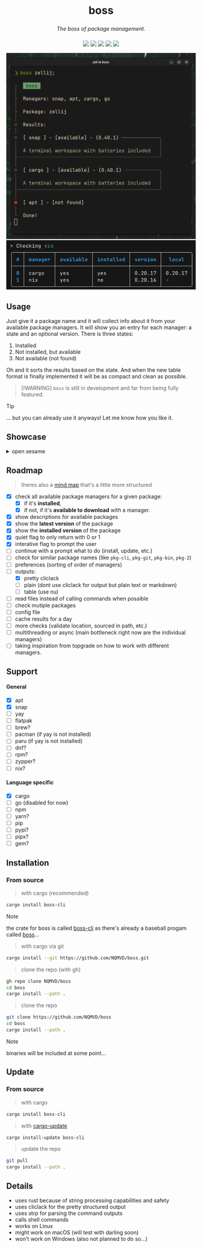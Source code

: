 <div align="center">
  <h1 href="https://github.com/NQMVD/boss">boss</h1>
  <h3></h3>
  <i>The boss of package management.</i>
  <h3></h3>
</div>

<div align="center">

![](https://img.shields.io/github/last-commit/NQMVD/boss?&style=for-the-badge&color=b1ffb4&logoColor=D9E0EE&labelColor=292324)
![](https://img.shields.io/badge/Rust-fe7a15?style=for-the-badge&logo=rust&logoColor=white&logoSize=auto&labelColor=292324)
[![](https://img.shields.io/crates/v/boss-cli.svg?style=for-the-badge&logo=rust&logoColor=white&logoSize=auto&labelColor=292324)](https://crates.io/crates/boss-cli)
![](https://img.shields.io/badge/Linux-E95420?style=for-the-badge&logo=linux&logoColor=white&logoSize=auto&labelColor=292324)
[![](https://img.shields.io/badge/just-white?style=for-the-badge&logo=just&color=black)](https://just.systems)
</a>

</div>

<div align="center">
  <img alt="boss shot" src="https://github.com/NQMVD/boss/blob/main/.assets/boss_shot.png?raw_true" />
</div>

<div align="center">
  <img alt="boss shot" src="https://github.com/NQMVD/boss/blob/main/.assets/table_preview.png?raw_true" />
</div>

## Usage

Just give it a package name and it will collect info about it from your
available package managers. It will show you an entry for each manager: a state
and an optional version. There is three states:

1. Installed
2. Not installed, but available
3. Not available (not found)

Oh and it sorts the results based on the state. And when the new table format is
finally implemented it will be as compact and clean as possible.

> [!WARNING] `boss` is still in development and far from being fully featured.

> [!TIP]
> ... but you can already use it anyways! Let me know how you like it.

## Showcase

<details>
  <summary>open sesame</summary>

## helix query

![default.tape](https://github.com/NQMVD/boss/blob/main/.assets/tapes/default.gif?raw=true)

## helix query --interactive

![interactive.tape](https://github.com/NQMVD/boss/blob/main/.assets/tapes/interactive.gif?raw=true)

## shows latest version and installed version

![newversion.tape](https://github.com/NQMVD/boss/blob/main/.assets/tapes/newversion.gif?raw=true)

## stays quiet for scripts

![quiet.tape](https://github.com/NQMVD/boss/blob/main/.assets/tapes/quiet.gif?raw=true)

</details>

## Roadmap

> theres also a [mind map](https://github.com/NQMVD/boss/blob/main/.assets/boss_map.jpg?raw=true) that's a little more
> structured

- [x] check all available package managers for a given package:
  - [x] if it's **installed**,
  - [x] if not, if it's **available to download** with a manager.
- [x] show descriptions for available packages
- [x] show the **latest version** of the package
- [x] show the **installed version** of the package
- [x] quiet flag to only return with 0 or 1
- [x] interative flag to prompt the user
- [ ] continue with a prompt what to do (install, update, etc.)
- [ ] check for similar package names (like `pkg-cli`, `pkg-git`, `pkg-bin`,
      `pkg-2`)
- [ ] preferences (sorting of order of managers)
- [ ] outputs:
  - [x] pretty cliclack
  - [ ] plain (dont use cliclack for output but plain text or markdown)
  - [ ] table (use nu)
- [ ] read files instead of calling commands when possible
- [ ] check mutiple packages
- [ ] config file
- [ ] cache results for a day
- [ ] more checks (validate location, sourced in path, etc.)
- [ ] multithreading or async (main bottleneck right now are the individual
      managers)
- [ ] taking inspiration from topgrade on how to work with different managers.

## Support

#### General

- [x] apt
- [x] snap
- [ ] yay
- [ ] flatpak
- [ ] brew?
- [ ] pacman (if yay is not installed)
- [ ] paru (if yay is not installed)
- [ ] dnf?
- [ ] rpm?
- [ ] zypper?
- [ ] nix?

#### Language specific

- [x] cargo
- [ ] go (disabled for now)
- [ ] npm
- [ ] yarn?
- [ ] pip
- [ ] pypi?
- [ ] pipx?
- [ ] gem?

## Installation

### From source

> with cargo (recommended)

```bash
cargo install boss-cli
```

> [!NOTE]
> the crate for boss is called [boss-cli](https://crates.io/crates/boss-cli) as
> there's already a baseball progam called
> [boss](https://crates.io/crates/boss)...

> with cargo via git

```bash
cargo install --git https://github.com/NQMVD/boss.git
```

> clone the repo (with gh)

```bash
gh repo clone NQMVD/boss
cd boss
cargo install --path .
```

> clone the repo

```bash
git clone https://github.com/NQMVD/boss
cd boss
cargo install --path .
```

> [!NOTE]
> binaries will be included at some point...

## Update

### From source

> with cargo

```bash
cargo install boss-cli
```

> with [cargo-update](https://crates.io/crates/cargo-update)

```bash
cargo install-update boss-cli
```

> update the repo

```bash
git pull
cargo install --path .
```

## Details

- uses rust because of string processing capabilities and safety
- uses cliclack for the pretty structured output
- uses strp for parsing the command outputs
- calls shell commands
- works on Linux
- might work on macOS (will test with darling soon)
- won't work on Windows (also not planned to do so...)
